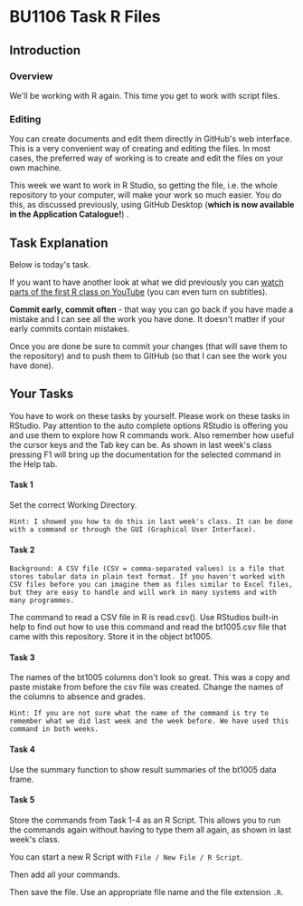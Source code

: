 # BU1106 Task R Files

## Introduction

### Overview

We'll be working with R again. This time you get to work with script files.  

### Editing

You can create documents and edit them directly in GitHub's web interface. This is a very convenient way of creating and editing the files. 
In most cases, the preferred way of working is to create and edit the files on your own machine. 

This week we want to work in R Studio, so getting the file, i.e. the whole repository to your computer, will make your work so much easier. You do this, as discussed previously, using GitHub Desktop (**which is now available in the Application Catalogue!**) . 

## Task Explanation

Below is today's task. 

If you want to have another look at what we did previously you can [watch parts of the first R class on YouTube](https://youtu.be/UoAGqb1J4FQ) (you can even turn on subtitles).

**Commit early, commit often** - that way you can go back if you have made a mistake and I can see all the work you have done. It doesn't matter if your early commits contain mistakes.  

Once you are done be sure to commit your changes (that will save them to the repository) and to push them to GitHub (so that I can see the work you have done).

## Your Tasks

You have to work on these tasks by yourself. Please work on these tasks in RStudio. 
Pay attention to the auto complete options RStudio is offering you and use them to explore how R commands work. Also remember how useful the cursor keys and the Tab key can be. 
As shown in last week's class pressing F1 will bring up the documentation for the selected command in the Help tab. 

#### Task 1 

Set the correct Working Directory.

`Hint: I showed you how to do this in last week's class. It can be done with a command or through the GUI (Graphical User Interface).`

#### Task 2

`Background: A CSV file (CSV = comma-separated values) is a file that stores tabular data in plain text format. If you haven't worked with CSV files before you can imagine them as files similar to Excel files, but they are easy to handle and will work in many systems and with many programmes.`

The command to read a CSV file in R is read.csv(). Use RStudios built-in help to find out how to use this command and read the bt1005.csv file that came with this repository. Store it in the object bt1005.

#### Task 3

The names of the bt1005 columns don't look so great. This was a copy and paste mistake from before the csv file was created. Change the names of the columns to absence and grades.

`Hint: If you are not sure what the name of the command is try to remember what we did last week and the week before. We have used this command in both weeks.`

#### Task 4

Use the summary function to show result summaries of the bt1005 data frame. 

#### Task 5

Store the commands from Task 1-4 as an R Script. This allows you to run the commands again without having to type them all again, as shown in last week's class. 

You can start a new R Script with `File / New File / R Script`. 

Then add all your commands. 

Then save the file. Use an appropriate file name and the file extension `.R`.